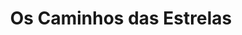 ---
Numero: 520
title: Os Caminhos das Estrelas
Autor: Poul Anderson
Co-autor: 
Ano-de-Publicacao: 2000
Titulo-original: Star Ways
Tradutor: Alexandra Santos Tavares
Co-tradutor: 
Ano-de-edicao: 1956
alias: Poul-Anderson
Autor2-alias: 
Tradutor1-alias: Alexandra-Santos-Tavares
Tradutor2-alias: 
Titulo-link: 520-Os-Caminhos-das-Estrelas
Capa: 
pags: 
Capa-link: 
---